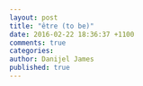 ```yaml
---
layout: post
title: "être (to be)"
date: 2016-02-22 18:36:37 +1100
comments: true
categories: 
author: Danijel James
published: true
---
```

